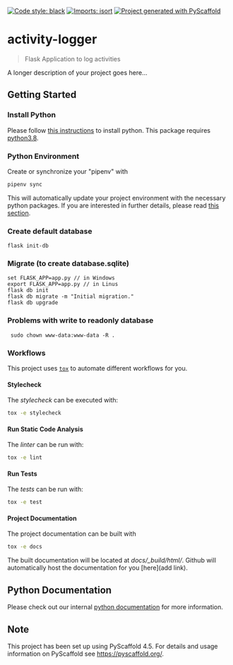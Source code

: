 [![Code style: black](https://img.shields.io/badge/code%20style-black-000000.svg)](https://github.com/psf/black)
[![Imports: isort](https://img.shields.io/badge/%20imports-isort-%231674b1?style=flat&labelColor=ef8336)](https://pycqa.github.io/isort/)
[![Project generated with PyScaffold](https://img.shields.io/badge/-PyScaffold-005CA0?logo=pyscaffold)](https://pyscaffold.org/)

# activity-logger

> Flask Application to log activities

A longer description of your project goes here...

## Getting Started

### Install Python

Please follow
[this instructions](https://pages.github.hexagon.com/geo-surv/python-package-documentation/python-environment/development-workflow/)
to install python. This package requires
[python3.8](https://www.python.org/downloads/release/python-3810/).

### Python Environment

Create or synchronize your "pipenv" with

```bash
pipenv sync
```

This will automatically update your project environment with the necessary python packages.
If you are interested in further details, please read
[this section](https://pages.github.hexagon.com/geo-surv/python-package-documentation/recommended-packages/virtual-environment/#pipenv).
### Create default database

```
flask init-db
```

### Migrate (to create database.sqlite)

```console
set FLASK_APP=app.py // in Windows
export FLASK_APP=app.py // in Linus
flask db init
flask db migrate -m "Initial migration."
flask db upgrade
```

### Problems with write to readonly database

```
 sudo chown www-data:www-data -R .
```

### Workflows

This project uses
[`tox`](https://pages.github.hexagon.com/geo-surv/python-package-documentation/python-environment/tox-workflow/)
to automate different workflows for you.

#### Stylecheck

The *stylecheck* can be executed with:

```bash
tox -e stylecheck
```

#### Run Static Code Analysis

The *linter* can be run with:

```bash
tox -e lint
```

#### Run Tests

The *tests* can be run with:

```bash
tox -e test
```

#### Project Documentation

The project documentation can be built with

```bash
tox -e docs
```

The built documentation will be located at *docs/_build/html/*.
Github will automatically host the documentation for you [here](add link).

## Python Documentation

Please check out our internal [python documentation](https://pages.github.hexagon.com/geo-surv/python-package-documentation/) for more information.

## Note

This project has been set up using PyScaffold 4.5. For details and usage
information on PyScaffold see https://pyscaffold.org/.
